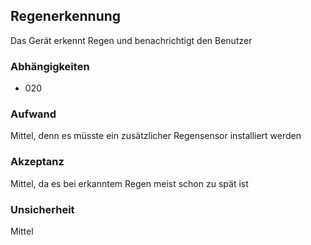 ## Regenerkennung

Das Gerät erkennt Regen und benachrichtigt den Benutzer

### Abhängigkeiten

- 020

### Aufwand

Mittel, denn es müsste ein zusätzlicher Regensensor installiert werden

### Akzeptanz

Mittel, da es bei erkanntem Regen meist schon zu spät ist

### Unsicherheit

Mittel
